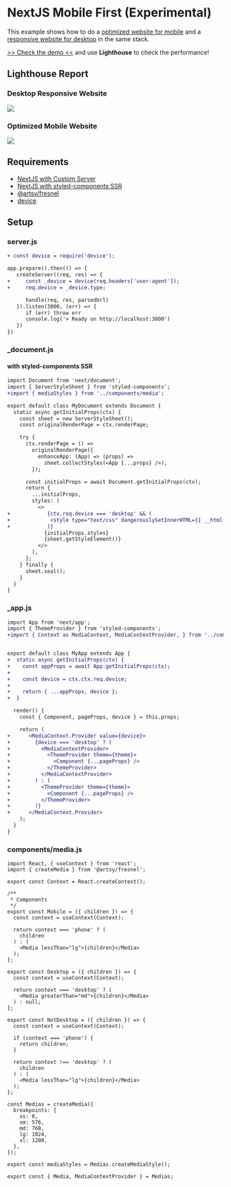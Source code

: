 # NextJS Mobile First (Experimental)

This example shows how to do a [optimized website for mobile](https://support.google.com/google-ads/answer/7323900?hl=en) and a [responsive website for desktop](https://web.dev/responsive-web-design-basics/) in the same stack.

[>> Check the demo <<](https://nextjs-mobile-first.herokuapp.com/) and use **Lighthouse** to check the performance!

## Lighthouse Report

### Desktop Responsive Website

![](./docs/Captura%20de%20Tela%202020-07-28%20às%2001.39.27.png)

### Optimized Mobile Website

![](./docs/Captura%20de%20Tela%202020-07-28%20às%2001.40.04.png)

## Requirements

- [NextJS with Custom Server](https://nextjs.org/docs/advanced-features/custom-server)
- [NextJS with styled-components SSR](https://github.com/vercel/next.js/tree/canary/examples/with-styled-components)
- [@artsy/fresnel](https://npmjs.com/package/@artsy/fresnel)
- [device](https://npmjs.com/package/device)

## Setup

### server.js

```diff
+ const device = require('device');

app.prepare().then(() => {
   createServer((req, res) => {
+     const _device = device(req.headers['user-agent']);
+     req.device = _device.type;

      handle(req, res, parsedUrl)
   }).listen(3000, (err) => {
      if (err) throw err
      console.log('> Ready on http://localhost:3000')
   })
})
```

### \_document.js

#### with styled-components SSR

```diff
import Document from 'next/document';
import { ServerStyleSheet } from 'styled-components';
+import { mediaStyles } from '../components/media';

export default class MyDocument extends Document {
  static async getInitialProps(ctx) {
    const sheet = new ServerStyleSheet();
    const originalRenderPage = ctx.renderPage;

    try {
      ctx.renderPage = () =>
        originalRenderPage({
          enhanceApp: (App) => (props) =>
            sheet.collectStyles(<App {...props} />),
        });

      const initialProps = await Document.getInitialProps(ctx);
      return {
        ...initialProps,
        styles: (
          <>
+            {ctx.req.device === 'desktop' && (
+             <style type="text/css" dangerouslySetInnerHTML={{ __html: mediaStyles }} />
+            )}
            {initialProps.styles}
            {sheet.getStyleElement()}
          </>
        ),
      };
    } finally {
      sheet.seal();
    }
  }
}

```

### \_app.js

```diff
import App from 'next/app';
import { ThemeProvider } from 'styled-components';
+import { Context as MediaContext, MediaContextProvider, } from '../components/media';


export default class MyApp extends App {
+  static async getInitialProps(ctx) {
+    const appProps = await App.getInitialProps(ctx);
+
+    const device = ctx.ctx.req.device;
+
+    return { ...appProps, device };
+  }

  render() {
    const { Component, pageProps, device } = this.props;

    return (
+      <MediaContext.Provider value={device}>
+        {device === 'desktop' ? (
+          <MediaContextProvider>
+            <ThemeProvider theme={theme}>
+              <Component {...pageProps} />
+            </ThemeProvider>
+          </MediaContextProvider>
+        ) : (
+          <ThemeProvider theme={theme}>
+            <Component {...pageProps} />
+          </ThemeProvider>
+        )}
+      </MediaContext.Provider>
    );
  }
}

```

### components/media.js

```
import React, { useContext } from 'react';
import { createMedia } from '@artsy/fresnel';

export const Context = React.createContext();

/**
 * Components
 */
export const Mobile = ({ children }) => {
  const context = useContext(Context);

  return context === 'phone' ? (
    children
  ) : (
    <Media lessThan="lg">{children}</Media>
  );
};

export const Desktop = ({ children }) => {
  const context = useContext(Context);

  return context === 'desktop' ? (
    <Media greaterThan="md">{children}</Media>
  ) : null;
};

export const NotDesktop = ({ children }) => {
  const context = useContext(Context);

  if (context === 'phone') {
    return children;
  }

  return context !== 'desktop' ? (
    children
  ) : (
    <Media lessThan="lg">{children}</Media>
  );
};

const Medias = createMedia({
  breakpoints: {
    xs: 0,
    sm: 576,
    md: 768,
    lg: 1024,
    xl: 1200,
  },
});

export const mediaStyles = Medias.createMediaStyle();

export const { Media, MediaContextProvider } = Medias;

```
